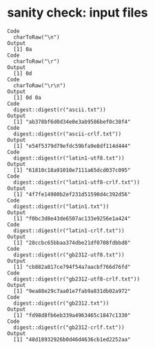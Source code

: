 # sanity check: input files

    Code
      charToRaw("\n")
    Output
      [1] 0a
    Code
      charToRaw("\r")
    Output
      [1] 0d
    Code
      charToRaw("\r\n")
    Output
      [1] 0d 0a
    Code
      digest::digest(r("ascii.txt"))
    Output
      [1] "ab378bf6d0d34e0e3ab9586bef0c38f4"
    Code
      digest::digest(r("ascii-crlf.txt"))
    Output
      [1] "e54f5379d79efdc59bfa9e8df114d444"
    Code
      digest::digest(r("latin1-utf8.txt"))
    Output
      [1] "61810c18a91010e7111a65dcd037c095"
    Code
      digest::digest(r("latin1-utf8-crlf.txt"))
    Output
      [1] "4f7fe14980b2ef231d51590d4c392d56"
    Code
      digest::digest(r("latin1.txt"))
    Output
      [1] "f0bc3d8e43de6507ac133e9256e1a424"
    Code
      digest::digest(r("latin1-crlf.txt"))
    Output
      [1] "28ccbc65bbaa374dbe21df0708fdbbd8"
    Code
      digest::digest(r("gb2312-utf8.txt"))
    Output
      [1] "cb882a817ce794f54a7aacbf766d76fd"
    Code
      digest::digest(r("gb2312-utf8-crlf.txt"))
    Output
      [1] "9ea88e29c7aa01e7fab9a831db02a972"
    Code
      digest::digest(r("gb2312.txt"))
    Output
      [1] "fd98d8fb6eb339a4963465c1847c1330"
    Code
      digest::digest(r("gb2312-crlf.txt"))
    Output
      [1] "48d18932926b0d46d4636cb1ed2252aa"

